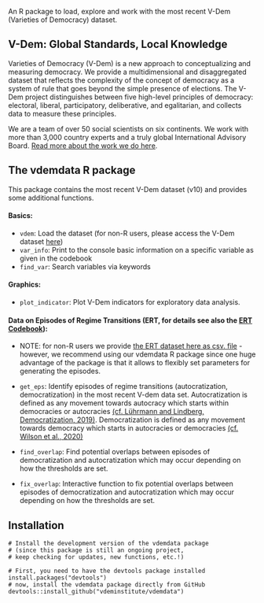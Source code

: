 
An R package to load, explore and work with the most recent V-Dem (Varieties of Democracy) dataset.

## V-Dem: Global Standards, Local Knowledge ##

Varieties of Democracy (V-Dem) is a new approach to conceptualizing and measuring democracy. We provide a multidimensional and disaggregated dataset that reflects the complexity of the concept of democracy as a system of rule that goes beyond the simple presence of elections. The V-Dem project distinguishes between five high-level principles of democracy: electoral, liberal, participatory, deliberative, and egalitarian, and collects data to measure these principles. 

We are a team of over 50 social scientists on six continents. We work with more than 3,000 country experts and a truly global International Advisory Board. [Read more about the work we do here](https://www.v-dem.net/en/).


## The vdemdata R package ##

This package contains the most recent V-Dem dataset (v10) and provides some additional functions.

#### Basics: ####
* `vdem`: Load the dataset (for non-R users, please access the V-Dem dataset [here](https://www.v-dem.net/en/data/data-version-10/))
* `var_info`: Print to the console basic information on a specific variable as given in the codebook
* `find_var`: Search variables via keywords

#### Graphics: ####
* `plot_indicator`: Plot V-Dem indicators for exploratory data analysis.

#### Data on Episodes of Regime Transitions (ERT, for details see also the [ERT Codebook](https://github.com/vdeminstitute/vdemdata/blob/master/inst/ERT_codebook.pdf)): ####
* NOTE: for non-R users we provide [the ERT dataset here as csv. file](https://github.com/vdeminstitute/ERT) - however, we recommend using our vdemdata R package since one huge advantage of the package is that it allows to flexibly set parameters for generating the episodes.

* `get_eps`: Identify episodes of regime transitions (autocratization, democratization) in the most recent V-dem data set. Autocratization is defined as any movement towards autocracy which starts within democracies or autocracies [(cf. Lührmann and Lindberg, Democratization, 2019)](https://www.tandfonline.com/doi/full/10.1080/13510347.2019.1582029). Democratization is defined as any movement towards democracy which starts in autocracies or democracies [(cf. Wilson et al., 2020)](https://www.v-dem.net/en/news-publications/working-papers/)
* `find_overlap`: Find potential overlaps between episodes of democratization and autocratization which may occur depending on how the thresholds are set.
* `fix_overlap`: Interactive function to fix potential overlaps between episodes of democratization and autocratization which may occur depending on how the thresholds are set.

## Installation ##

```
# Install the development version of the vdemdata package 
# (since this package is still an ongoing project, 
# keep checking for updates, new functions, etc.!)

# First, you need to have the devtools package installed
install.packages("devtools")
# now, install the vdemdata package directly from GitHub
devtools::install_github("vdeminstitute/vdemdata")
```


